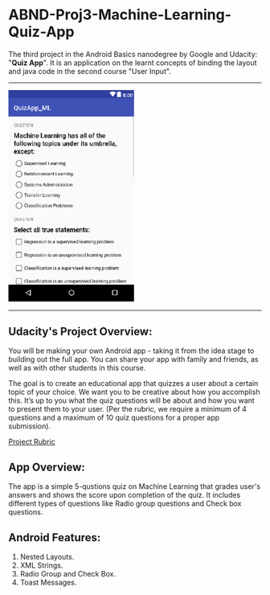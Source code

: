 # ABND-Proj3-Machine-Learning-Quiz-App

The third project in the Android Basics nanodegree by Google and Udacity: "**Quiz App**".
It is an application on the learnt concepts of binding the layout and java code in the second course "User Input".

***

  <img src="documentation/app_screenshot.png" width="250" title="App Screenshot">


***


## Udacity's Project Overview:

You will be making your own Android app - taking it from the idea stage to building out the full app. You can share your app with family and friends, as well as with other students in this course.

The goal is to create an educational app that quizzes a user about a certain topic of your choice. We want you to be creative about how you accomplish this. It’s up to you what the quiz questions will be about and how you want to present them to your user. (Per the rubric, we require a minimum of 4 questions and a maximum of 10 quiz questions for a proper app submission).

 [Project Rubric](https://review.udacity.com/#!/rubrics/158/view)

## App Overview:

The app is a simple 5-qustions quiz on Machine Learning that grades user's answers and shows the score upon completion of the quiz. It includes different types of questions like Radio group questions and Check box questions.

## Android Features:

1. Nested Layouts.
2. XML Strings.
3. Radio Group and Check Box.
4. Toast Messages.